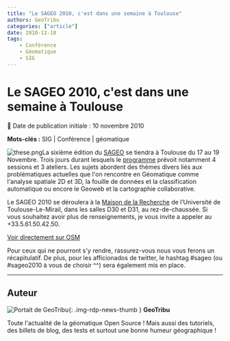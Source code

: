 ```yaml
---
title: "Le SAGEO 2010, c'est dans une semaine à Toulouse"
authors: GeoTribu
categories: ["article"]
date: 2010-11-10
tags: 
    - Conférence
    - Géomatique
    - SIG
---
```


# Le SAGEO 2010, c'est dans une semaine à Toulouse

:calendar: Date de publication initiale : 10 novembre 2010

**Mots-clés :** SIG | Conférence | géomatique

![these.png](https://cdn.geotribu.fr/img/logos-icones/divers/these.png)La sixième édition du [SAGEO](http://sageo10.univ-toulouse.fr/) se tiendra à Toulouse du 17 au 19 Novembre. Trois jours durant lesquels le [programme](http://sageo10.univ-toulouse.fr/spip.php?rubrique11) prévoit notamment 4 sessions et 3 ateliers. Les sujets abordent des thèmes divers liés aux problématiques actuelles que l'on rencontre en Géomatique comme l'analyse spatiale 2D et 3D, la fouille de données et la classification automatique ou encore le Geoweb et la cartographie collaborative.

Le SAGEO 2010 se déroulera à la [Maison de la Recherche](http://sageo10.univ-toulouse.fr/spip.php?article26) de l’Université de Toulouse-Le-Mirail, dans les salles D30 et D31, au rez-de-chaussée. Si vous souhaitez avoir plus de renseignements, je vous invite a appeler au +33.5.61.50.42.50.

[Voir directement sur OSM](https://www.openstreetmap.org/?lat=43.577785&lon=1.404185&zoom=16&layers=M&mlat=43.57666&mlon=1.40461)

Pour ceux qui ne pourront s'y rendre, rassurez-vous nous vous ferons un récapitulatif. De plus, pour les afficionados de twitter, le hashtag #sageo (ou #sageo2010 à vous de choisir ^^) sera également mis en place.

----

## Auteur

![Portait de GeoTribu](https://cdn.geotribu.fr/img/internal/charte/geotribu_logo_64x64.png){: .img-rdp-news-thumb }
**GeoTribu**

Toute l'actualité de la géomatique Open Source ! Mais aussi des tutoriels, des billets de blog, des tests et surtout une bonne humeur géographique !
